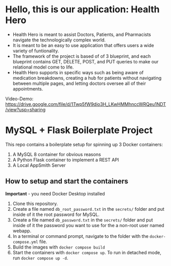 # Hello, this is our application: Health Hero
- Health Hero is meant to assist Doctors, Patients, and Pharmacists navigate the technologically complex world.
- It is meant to be an easy to use application that offers users a wide variety of funtionality.
- The framework of the project is based of of 3 blueprint, and each blueprint contains GET, DELETE, POST, and PUT queries to make our relational model come to life.
- Health Hero supports in specific ways such as being aware of medication breakdowns, creating a hub for patients without navigating between multiple pages, and letting doctors oversee all of their appointments. 

Video-Demo: https://drive.google.com/file/d/1Twp5fW9dio3H_LKwHMMhnccWRQeu1NDT/view?usp=sharing

# MySQL + Flask Boilerplate Project

This repo contains a boilerplate setup for spinning up 3 Docker containers: 
1. A MySQL 8 container for obvious reasons
1. A Python Flask container to implement a REST API
1. A Local AppSmith Server

## How to setup and start the containers
**Important** - you need Docker Desktop installed

1. Clone this repository.  
1. Create a file named `db_root_password.txt` in the `secrets/` folder and put inside of it the root password for MySQL. 
1. Create a file named `db_password.txt` in the `secrets/` folder and put inside of it the password you want to use for the a non-root user named webapp. 
1. In a terminal or command prompt, navigate to the folder with the `docker-compose.yml` file.  
1. Build the images with `docker compose build`
1. Start the containers with `docker compose up`.  To run in detached mode, run `docker compose up -d`. 
